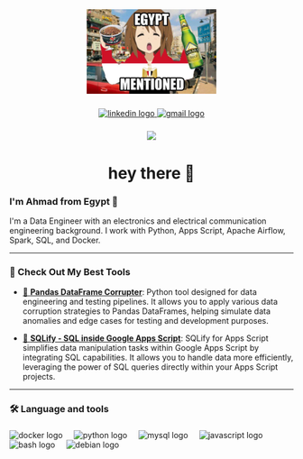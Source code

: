 <div align="center">
  <img height="150" src="https://github.com/ahmadMuhammadGd/ahmadmuhammadGd/blob/main/imgs/0f7c352a-8bba-4fb7-a739-3a091ca685af.jpeg"  />
</div>

###

<div align="center">
  <a href="https://www.linkedin.com/in/ahmadmuhammadgd/" target="_blank">
    <img src="https://img.shields.io/static/v1?message=LinkedIn&logo=linkedin&label=&color=0077B5&logoColor=white&labelColor=&style=for-the-badge" height="25" alt="linkedin logo"  />
  </a>
  <a href="ahmadmuhammadgd@gmail.com" target="_blank">
    <img src="https://img.shields.io/static/v1?message=Gmail&logo=gmail&label=&color=D14836&logoColor=white&labelColor=&style=for-the-badge" height="25" alt="gmail logo"  />
  </a>
</div>

###

<div align="center">
  <img src="https://visitor-badge.laobi.icu/badge?page_id=ahmadMuhammadGd.ahmadMuhammadGd&"  />
</div>

###

<h1 align="center">hey there 👋</h1>


### I'm Ahmad from Egypt 🔭 
I'm a Data Engineer with an electronics and electrical communication engineering background. I work with Python, Apps Script, Apache Airflow, Spark, SQL, and Docker.

------

### 🎲 Check Out My Best Tools
  - [🐼 **Pandas DataFrame Corrupter**](https://github.com/ahmadMuhammadGd/Pandas-Data-Frame-Corrupter-For-Data-Pipeline-Tests): Python tool designed for data engineering and testing pipelines. It allows you to apply various data corruption strategies to Pandas DataFrames, helping simulate data anomalies and edge cases for testing and development purposes.

  - [📑 **SQLify - SQL inside Google Apps Script**](https://github.com/ahmadMuhammadGd/SQLify-SQL-inside-Google-Apps-Script): SQLify for Apps Script simplifies data manipulation tasks within Google Apps Script by integrating SQL capabilities. It allows you to handle data more efficiently, leveraging the power of SQL queries directly within your Apps Script projects.

------

### 🛠 Language and tools

###

<div align="left">
  <img src="https://cdn.jsdelivr.net/gh/devicons/devicon/icons/docker/docker-plain-wordmark.svg" height="40" alt="docker logo"  />
  <img width="12" />
  <img src="https://cdn.jsdelivr.net/gh/devicons/devicon/icons/python/python-original.svg" height="40" alt="python logo"  />
  <img width="12" />
  <img src="https://cdn.jsdelivr.net/gh/devicons/devicon/icons/mysql/mysql-original.svg" height="40" alt="mysql logo"  />
  <img width="12" />
  <img src="https://cdn.jsdelivr.net/gh/devicons/devicon/icons/javascript/javascript-original.svg" height="40" alt="javascript logo"  />
  <img width="12" />
  <img src="https://cdn.jsdelivr.net/gh/devicons/devicon/icons/bash/bash-original.svg" height="40" alt="bash logo"  />
  <img width="12" />
  <img src="https://cdn.jsdelivr.net/gh/devicons/devicon/icons/debian/debian-original.svg" height="40" alt="debian logo"  />
</div>


###
